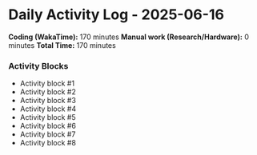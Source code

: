 # Daily Activity Log - 2025-06-16

**Coding (WakaTime):** 170 minutes
**Manual work (Research/Hardware):** 0 minutes
**Total Time:** 170 minutes

### Activity Blocks
- Activity block #1
- Activity block #2
- Activity block #3
- Activity block #4
- Activity block #5
- Activity block #6
- Activity block #7
- Activity block #8
